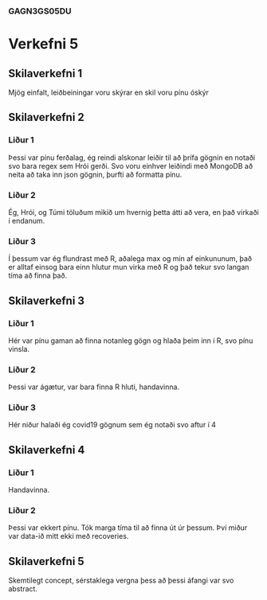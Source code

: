 ### GAGN3GS05DU
# Verkefni 5

## Skilaverkefni 1
Mjög einfalt, leiðbeiningar voru skýrar en skil voru pínu óskýr

## Skilaverkefni 2
### Liður 1
Þessi var pínu ferðalag, ég reindi alskonar leiðir til að þrífa gögnin en notaði svo bara regex sem Hrói gerði.
Svo voru einhver leiðindi með MongoDB að neita að taka inn json gögnin, þurfti að formatta pínu.

### Liður 2
Ég, Hrói, og Túmi töluðum mikið um hvernig þetta átti að vera, en það virkaði í endanum.

### Liður 3
Í þessum var ég flundrast með R, aðalega max og min af einkununum, það er alltaf einsog bara einn hlutur mun virka með R og það tekur svo langan tíma að finna það.

## Skilaverkefni 3
### Liður 1
Hér var pínu gaman að finna notanleg gögn og hlaða þeim inn í R, svo pínu vinsla.

### Liður 2
Þessi var ágætur, var bara finna R hluti, handavinna.

### Liður 3
Hér niður halaði ég covid19 gögnum sem ég notaði svo aftur í 4

## Skilaverkefni 4
### Liður 1
Handavinna.

### Liður 2
Þessi var ekkert pínu. Tók marga tíma til að finna út úr þessum. Því miður var data-ið mitt ekki með recoveries.

## Skilaverkefni 5 
Skemtilegt concept, sérstaklega vergna þess að þessi áfangi var svo abstract.
